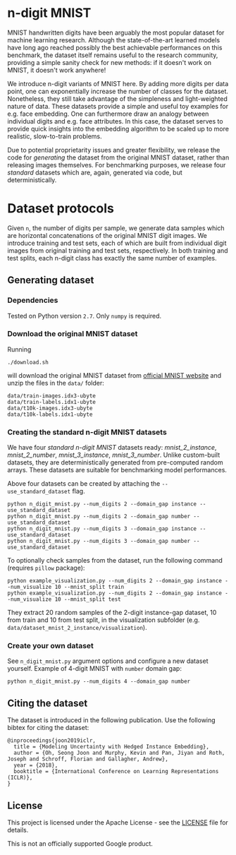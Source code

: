 # n-digit MNIST

MNIST handwritten digits have been arguably the most popular dataset for machine learning research.
Although the state-of-the-art learned models have long ago reached possibly the best achievable performances on this benchmark,
the dataset itself remains useful to the research community, providing a simple sanity check for new methods:
if it doesn't work on MNIST, it doesn't work anywhere!

We introduce n-digit variants of MNIST here. 
By adding more digits per data point, one can exponentially increase the number of classes for the dataset.
Nonetheless, they still take advantage of the simpleness and light-weighted nature of data.
These datasets provide a simple and useful toy examples for e.g. face embedding.
One can furthermore draw an analogy between individual digits and e.g. face attributes.
In this case, the dataset serves to provide quick insights into the embedding algorithm to be scaled up to more realistic, slow-to-train problems.

Due to potential proprietarity issues and greater flexibility, we release the code for _generating_ the dataset from the original MNIST dataset,
rather than releasing images themselves. 
For benchmarking purposes, we release four _standard_ datasets which are, again, generated via code, but deterministically. 

# Dataset protocols

Given `n`, the number of digits per sample, we generate data samples which are horizontal concatenations of the original MNIST digit images.
We introduce training and test sets, each of which are built from individual digit images from original training and test sets, respectively.
In both training and test splits, each n-digit class has exactly the same number of examples.

## Generating dataset

### Dependencies

Tested on Python version `2.7`. Only `numpy` is required.

### Download the original MNIST dataset

Running
``` shell
./download.sh
```
will download the original MNIST dataset from [official MNIST website](http://yann.lecun.com/exdb/mnist/)
and unzip the files in the `data/` folder:
``` shell
data/train-images.idx3-ubyte
data/train-labels.idx1-ubyte
data/t10k-images.idx3-ubyte
data/t10k-labels.idx1-ubyte
```

### Creating the standard n-digit MNIST datasets

We have four _standard n-digit MNIST_ datasets ready: *mnist_2_instance*, *mnist_2_number*, *mnist_3_instance*, *mnist_3_number*.
Unlike custom-built datasets, they are deterministically generated from pre-computed random arrays.
These datasets are suitable for benchmarking model performances. 

Above four datasets can be created by attaching the `--use_standard_dataset` flag.


``` shell
python n_digit_mnist.py --num_digits 2 --domain_gap instance --use_standard_dataset
python n_digit_mnist.py --num_digits 2 --domain_gap number --use_standard_dataset
python n_digit_mnist.py --num_digits 3 --domain_gap instance --use_standard_dataset
python n_digit_mnist.py --num_digits 3 --domain_gap number --use_standard_dataset
```

To optionally check samples from the dataset, run the following command (requires `pillow` package):

``` shell
python example_visualization.py --num_digits 2 --domain_gap instance --num_visualize 10 --mnist_split train
python example_visualization.py --num_digits 2 --domain_gap instance --num_visualize 10 --mnist_split test
```

They extract 20 random samples of the 2-digit instance-gap dataset, 10 from train and 10 from test split, in the visualization subfolder (e.g. `data/dataset_mnist_2_instance/visualization`). 

### Create your own dataset

See `n_digit_mnist.py` argument options and configure a new dataset yourself.
Example of 4-digit MNIST with `number` domain gap:

``` shell
python n_digit_mnist.py --num_digits 4 --domain_gap number
```

## Citing the dataset

The dataset is introduced in the following publication. Use the following bibtex for citing the dataset:

```
@inproceedings{joon2019iclr,
  title = {Modeling Uncertainty with Hedged Instance Embedding},
  author = {Oh, Seong Joon and Murphy, Kevin and Pan, Jiyan and Roth, Joseph and Schroff, Florian and Gallagher, Andrew},
  year = {2018},
  booktitle = {International Conference on Learning Representations (ICLR)},
}
```

## License

This project is licensed under the Apache License - see the [LICENSE](LICENSE) file for details.

This is not an officially supported Google product.
